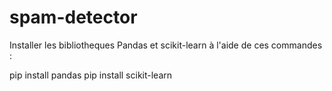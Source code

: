 # spam-detector
Installer les bibliotheques Pandas et scikit-learn à l'aide de ces commandes :

pip install pandas
pip install scikit-learn

